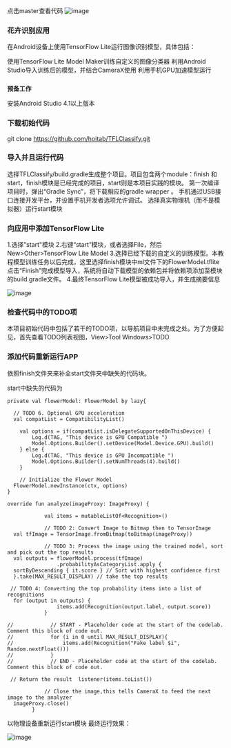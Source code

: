 点击master查看代码
![image](https://user-images.githubusercontent.com/90608402/176199208-183242d0-c845-4fd3-a6d7-69050eb0c35f.png)


### 花卉识别应用

在Android设备上使用TensorFlow Lite运行图像识别模型，具体包括：

使用TensorFlow Lite Model Maker训练自定义的图像分类器
利用Android Studio导入训练后的模型，并结合CameraX使用
利用手机GPU加速模型运行 

###  
 **预备工作**

安装Android Studio 4.1以上版本

###  **下载初始代码** 

git clone https://github.com/hoitab/TFLClassify.git

###  **导入并且运行代码** 

选择TFLClassify/build.gradle生成整个项目。项目包含两个module：finish 和 start，finish模块是已经完成的项目，start则是本项目实践的模块。
第一次编译项目时，弹出“Gradle Sync”，将下载相应的gradle wrapper 。
手机通过USB接口连接开发平台，并设置手机开发者选项允许调试。
选择真实物理机（而不是模拟器）运行start模块

###  **向应用中添加TensorFlow Lite** 

1.选择"start"模块 
2.右键“start”模块，或者选择File，然后New>Other>TensorFlow Lite Model
3.选择已经下载的自定义的训练模型。本教程模型训练任务以后完成，这里选择finish模块中ml文件下的FlowerModel.tflite
点击“Finish”完成模型导入，系统将自动下载模型的依赖包并将依赖项添加至模块的build.gradle文件。
4.最终TensorFlow Lite模型被成功导入，并生成摘要信息

![image](https://user-images.githubusercontent.com/90608402/176195248-c5ab50d0-e9aa-48ea-b3ed-800868f3f404.png)


###  **检查代码中的TODO项** 

本项目初始代码中包括了若干的TODO项，以导航项目中未完成之处。为了方便起见，首先查看TODO列表视图，View>Tool Windows>TODO

### **添加代码重新运行APP** 

 依照finish文件夹来补全start文件夹中缺失的代码块。

   start中缺失的代码为
```
private val flowerModel: FlowerModel by lazy{  
  
  // TODO 6. Optional GPU acceleration  
  val compatList = CompatibilityList()  
  
    val options = if(compatList.isDelegateSupportedOnThisDevice) {  
        Log.d(TAG, "This device is GPU Compatible ")  
        Model.Options.Builder().setDevice(Model.Device.GPU).build()  
    } else {  
        Log.d(TAG, "This device is GPU Incompatible ")  
        Model.Options.Builder().setNumThreads(4).build()  
    }  
  
    // Initialize the Flower Model  
  FlowerModel.newInstance(ctx, options)  
}

override fun analyze(imageProxy: ImageProxy) {  
  
            val items = mutableListOf<Recognition>()  
  
            // TODO 2: Convert Image to Bitmap then to TensorImage  
  val tfImage = TensorImage.fromBitmap(toBitmap(imageProxy))  
  
            // TODO 3: Process the image using the trained model, sort and pick out the top results  
  val outputs = flowerModel.process(tfImage)  
                .probabilityAsCategoryList.apply {  
  sortByDescending { it.score } // Sort with highest confidence first  
  }.take(MAX_RESULT_DISPLAY) // take the top results  
  
 // TODO 4: Converting the top probability items into a list of recognitions  
  for (output in outputs) {  
                items.add(Recognition(output.label, output.score))  
            }  
  
//            // START - Placeholder code at the start of the codelab. Comment this block of code out.  
//            for (i in 0 until MAX_RESULT_DISPLAY){  
//                items.add(Recognition("Fake label $i", Random.nextFloat()))  
//            }  
//            // END - Placeholder code at the start of the codelab. Comment this block of code out.  
  
 // Return the result  listener(items.toList())  
  
            // Close the image,this tells CameraX to feed the next image to the analyzer  
  imageProxy.close()  
        }
```

以物理设备重新运行start模块
最终运行效果：

![image](https://user-images.githubusercontent.com/90608402/176195398-df782dcb-df6c-4d8a-bb15-b9b4dec282fe.png)

